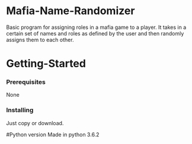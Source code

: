 # Mafia-Name-Randomizer
Basic program for assigning roles in a mafia game to a player. It takes in a certain set of names and roles as defined by the user
and then randomly assigns them to each other.

# Getting-Started

### Prerequisites
None

### Installing
Just copy or download.


#Python version
Made in python 3.6.2
